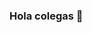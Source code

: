 ### Hola colegas 👋

<!--
**JPalos-5000/JPalos-5000** is a ✨ _special_ ✨ repository because its `README.md` (this file) appears on your GitHub profile.

Gusto de visitar el perfil del Alumno 👨‍🏫 ✨ Palos Jesus ✨.

Actual mente estudiante del TecTijuana:

🔭 Curse en bachillerato con informática 1 y 2 básica
📲 Actual mente aprendiendo diversas materias el TecTijuana para ISC
🤔 Considero GitHub la herramienta excelente para el nuevo ingeniero.
💬 Invito a los nuevos y futuros estudiantes para usarlo
📫 Todo inicia con activarlo via GitHub Starter pack son unos 70 dlls de beca por comprobar con correo institucional
😄 Y con Github Classroom apoyar al estudiante para ser efectivo en lo requerido para producir resultados al momento y diversificar en los sistemas desktop, cloud computing y embedded
⚡ Sabias: Actual mente busco aprender mas sobre el marketing de ISC !
